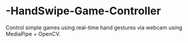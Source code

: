 # -HandSwipe-Game-Controller
Control simple games using real-time hand gestures via webcam using MediaPipe + OpenCV.
